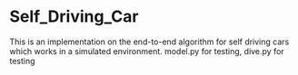 # Self_Driving_Car
This is an implementation on the end-to-end algorithm for self driving cars which works in a simulated environment.
model.py for testing, dive.py for testing

